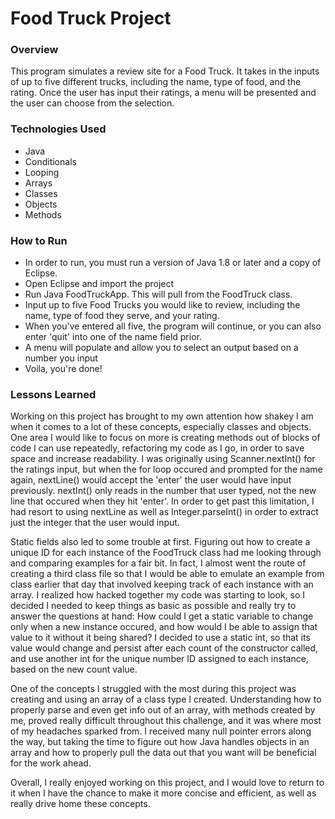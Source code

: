 # Food Truck Project

### Overview
This program simulates a review site for a Food Truck. It takes in the inputs of up to five different trucks, including the name, type of food, and the rating. 
Once the user has input their ratings, a menu will be presented and the user can choose from the selection.

### Technologies Used
- Java 
- Conditionals
- Looping
- Arrays
- Classes
- Objects 
- Methods

### How to Run
- In order to run, you must run a version of Java 1.8 or later and a copy of Eclipse. 
- Open Eclipse and import the project
- Run Java FoodTruckApp. This will pull from the FoodTruck class. 
- Input up to  five Food Trucks you would like to review, including the name, type of food they serve, and your rating. 
- When you've entered all five, the program will continue, or you can also enter 'quit' into one of the name field prior. 
- A menu will populate and allow you to select an output based on a number you input
- Voila, you're done!

### Lessons Learned
Working on this project has brought to my own attention how shakey I am when it comes to a lot of these concepts, especially classes and objects. 
One area I would like to focus on more is creating methods out of blocks of code I can use repeatedly, refactoring my code as I go, in order to save space and increase readability. 
I was originally using Scanner.nextInt() for the ratings input, but when the for loop occured and prompted for the name again, nextLine() would accept the 'enter' the user would have input previously. nextInt() only reads in the number that user typed, not the new line that occured when they hit 'enter'. In order to get past this limitation, I had resort to using nextLine as well as Integer.parseInt() in order to extract just the integer that the user would input. 

Static fields also led to some trouble at first. Figuring out how to create a unique ID for each instance of the FoodTruck class had me looking through and comparing examples for a fair bit. In fact, I almost went the route of creating a third class file so that I would be able to emulate an example from class earlier that day that involved keeping track of each instance with an array. I realized how hacked together my code was starting to look, so I decided I needed to keep things as basic as possible and really try to answer the questions at hand: How could I get a static variable to change only when a new instance occured, and how would I be able to assign that value to it without it being shared? I decided to use a static int, so that its value would change and persist after each count of the constructor called, and use another int for the unique number ID assigned to each instance, based on the new count value. 

One of the concepts I struggled with the most during this project was creating and using an array of a class type I created. Understanding how to properly parse and even get info out of an array, with methods created by me, proved really difficult throughout this challenge, and it was where most of my headaches sparked from. I received many null pointer errors along the way, but taking the time to figure out how Java handles objects in an array and how to properly pull the data out that you want will be beneficial for the work ahead. 

Overall, I really enjoyed working on this project, and I would love to return to it when I have the chance to make it more concise and efficient, as well as really drive home these concepts. 
